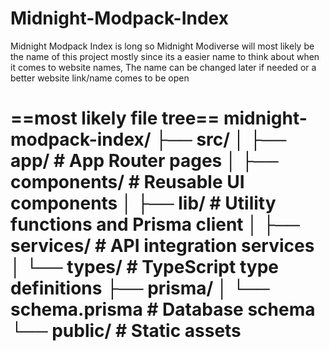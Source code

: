 # Midnight-Modpack-Index
Midnight Modpack Index is long so Midnight Modiverse will most likely be the name of this project mostly since its a easier name to think about when it comes to website names, The name can be changed later if needed or a better website link/name comes to be open





==most likely file tree==
midnight-modpack-index/
├── src/
│   ├── app/              # App Router pages
│   ├── components/       # Reusable UI components
│   ├── lib/             # Utility functions and Prisma client
│   ├── services/        # API integration services
│   └── types/           # TypeScript type definitions
├── prisma/
│   └── schema.prisma    # Database schema
└── public/              # Static assets
==
